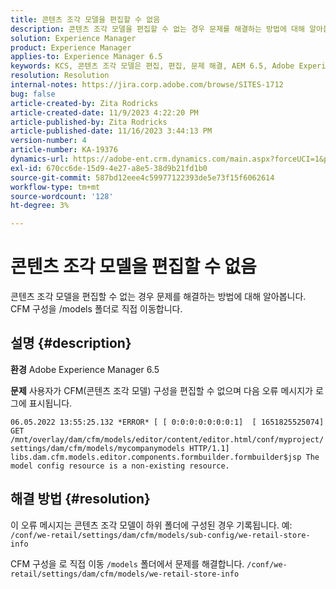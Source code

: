 ```yaml
---
title: 콘텐츠 조각 모델을 편집할 수 없음
description: 콘텐츠 조각 모델을 편집할 수 없는 경우 문제를 해결하는 방법에 대해 알아봅니다.
solution: Experience Manager
product: Experience Manager
applies-to: Experience Manager 6.5
keywords: KCS, 콘텐츠 조각 모델은 편집, 편집, 문제 해결, AEM 6.5, Adobe Experience Manager 6.5, CFM, 콘텐츠 조각 모델, 구성, 오류 메시지를 편집할 수 없습니다.
resolution: Resolution
internal-notes: https://jira.corp.adobe.com/browse/SITES-1712
bug: false
article-created-by: Zita Rodricks
article-created-date: 11/9/2023 4:22:20 PM
article-published-by: Zita Rodricks
article-published-date: 11/16/2023 3:44:13 PM
version-number: 4
article-number: KA-19376
dynamics-url: https://adobe-ent.crm.dynamics.com/main.aspx?forceUCI=1&pagetype=entityrecord&etn=knowledgearticle&id=c6b3f824-1c7f-ee11-8179-6045bd006295
exl-id: 670cc6de-15d9-4e27-a8e5-38d9b21fd1b0
source-git-commit: 587bd12eee4c59977122393de5e73f15f6062614
workflow-type: tm+mt
source-wordcount: '128'
ht-degree: 3%

---
```


# 콘텐츠 조각 모델을 편집할 수 없음


콘텐츠 조각 모델을 편집할 수 없는 경우 문제를 해결하는 방법에 대해 알아봅니다. CFM 구성을 /models 폴더로 직접 이동합니다.

## 설명 {#description}


<b>환경</b>
Adobe Experience Manager 6.5

<b>문제</b>
사용자가 CFM(콘텐츠 조각 모델) 구성을 편집할 수 없으며 다음 오류 메시지가 로그에 표시됩니다.

`06.05.2022 13:55:25.132 *ERROR* [ [ 0:0:0:0:0:0:0:1]  [ 1651825525074]  GET /mnt/overlay/dam/cfm/models/editor/content/editor.html/conf/myproject/settings/dam/cfm/models/mycompanymodels HTTP/1.1]  libs.dam.cfm.models.editor.components.formbuilder.formbuilder$jsp The model config resource is a non-existing resource.`


## 해결 방법 {#resolution}


이 오류 메시지는 콘텐츠 조각 모델이 하위 폴더에 구성된 경우 기록됩니다.
예: `/conf/we-retail/settings/dam/cfm/models/sub-config/we-retail-store-info`

CFM 구성을 로 직접 이동 `/models` 폴더에서 문제를 해결합니다.
`/conf/we-retail/settings/dam/cfm/models/we-retail-store-info`
